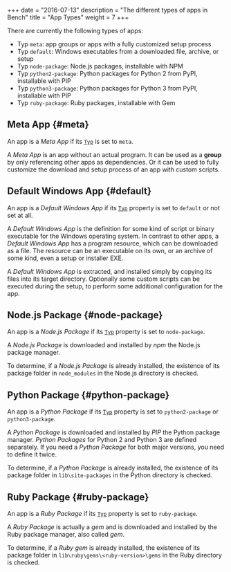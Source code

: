 +++
date = "2016-07-13"
description = "The different types of apps in Bench"
title = "App Types"
weight = 7
+++

[`Typ`]: /ref/app-properties/#Typ

There are currently the following types of apps:

* Typ `meta`: app groups or apps with a fully customized setup process
* Typ `default`: Windows executables from a downloaded file, archive, or setup
* Typ `node-package`: Node.js packages, installable with NPM
* Typ `python2-package`: Python packages for Python 2 from PyPI, installable with PIP
* Typ `python3-package`: Python packages for Python 3 from PyPI, installable with PIP
* Typ `ruby-package`: Ruby packages, installable with Gem

## Meta App {#meta}
An app is a _Meta App_ if its [`Typ`][] is set to `meta`.

A _Meta App_ is an app without an actual program.
It can be used as a **group** by only referencing other apps as dependencies.
Or it can be used to fully customize the download and setup process
of an app with custom scripts.

## Default Windows App {#default}
An app is a _Default Windows App_ if its [`Typ`][] property
is set to `default` or not set at all.

A _Default Windows App_ is the definition for some kind of script or binary
executable for the Windows operating system.
In contrast to other apps, a _Default Windows App_ has a program resource,
which can be downloaded as a file.
The resource can be an executable on its own, or an archive of some kind,
even a setup or installer EXE.

A _Default Windows App_ is extracted, and installed simply by copying
its files into its target directory.
Optionally some custom scripts can be executed during the setup,
to perform some additional configuration for the app.

## Node.js Package {#node-package}
An app is a _Node.js Package_ if its [`Typ`][] property is set to `node-package`.

A _Node.js Package_ is downloaded and installed by _npm_ the Node.js package manager.

To determine, if a _Node.js Package_ is already installed, the existence of its package folder in
`node_modules` in the Node.js directory is checked.

## Python Package {#python-package}
An app is a _Python Package_ if its [`Typ`][] property is set to `python2-package` or `python3-package`.

A _Python Package_ is downloaded and installed by _PIP_ the Python package manager.
_Python Packages_ for Python 2 and Python 3 are defined separately.
If you need a _Python Package_ for both major versions, you need to define it twice.

To determine, if a _Python Package_ is already installed, the existence of its package folder in
`lib\site-packages` in the Python directory is checked.

## Ruby Package {#ruby-package}
An app is a _Ruby Package_ if its [`Typ`][] property is set to `ruby-package`.

A _Ruby Package_ is actually a _gem_ and is downloaded and installed by the Ruby package
manager, also called _gem_.

To determine, if a _Ruby gem_ is already installed, the existence of its package folder in
`lib\ruby\gems\<ruby-version>\gems` in the Ruby directory is checked.
